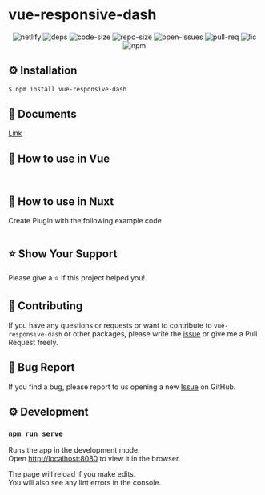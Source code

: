 # vue-responsive-dash

<p align="center">

<img alt="netlify" src="https://img.shields.io/netlify/0d5865ba-90df-4e35-826f-296d6fc6b106">
<img alt="deps" src ="https://img.shields.io/david/bensladden/vue-responsive-dash">
<img alt="code-size" src ="https://img.shields.io/github/languages/code-size/bensladden/vue-responsive-dash">
<img alt="repo-size" src="https://img.shields.io/github/repo-size/bensladden/vue-responsive-dash">
<img alt="open-issues" src="https://img.shields.io/github/issues-raw/bensladden/vue-responsive-dash">
<img alt="pull-req" src="https://img.shields.io/github/issues-pr/bensladden/vue-responsive-dash">
<img alt="lic" src="https://img.shields.io/github/license/bensladden/vue-responsive-dash">
<img alt="npm" src="https://img.shields.io/npm/v/vue-responsive-dash">
</p>

## ⚙️ Installation
```sh
$ npm install vue-responsive-dash
```
## 📄 Documents
[Link](https://vue-responsive-dash.netlify.com/)

## 🚀 How to use in Vue

```vue


```
## 🚀 How to use in Nuxt
Create Plugin with the following example code

```vue

```

## ⭐️ Show Your Support
Please give a ⭐️ if this project helped you!


## 👏 Contributing

If you have any questions or requests or want to contribute to `vue-responsive-dash` or other packages, please write the [issue](https://github.com/bensladden/vue-responsive-dash/issues) or give me a Pull Request freely.

## 🐞 Bug Report

If you find a bug, please report to us opening a new [Issue](https://github.com/bensladden/vue-responsive-dash/issues) on GitHub.

## ⚙️ Development
### `npm run serve`

Runs the app in the development mode.<br>
Open [http://localhost:8080](http://localhost:8080) to view it in the browser.

The page will reload if you make edits.<br>
You will also see any lint errors in the console.